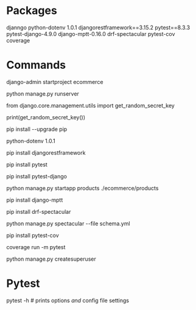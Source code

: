 # Packages
djanngo
python-dotenv 1.0.1
djangorestframework==3.15.2
pytest==8.3.3
pytest-django-4.9.0
django-mptt-0.16.0
drf-spectacular
pytest-cov
coverage



# Commands
django-admin startproject ecommerce

python manage.py runserver

from django.core.management.utils import get_random_secret_key

print(get_random_secret_key())

pip install --upgrade pip

python-dotenv 1.0.1

pip install djangorestframework

pip install pytest

pip install pytest-django

python manage.py startapp products ./ecommerce/products 

pip install django-mptt

pip install drf-spectacular

python manage.py spectacular --file schema.yml

pip install pytest-cov 

coverage run -m pytest

python manage.py createsuperuser


# Pytest
pytest -h    # prints options _and_ config file settings